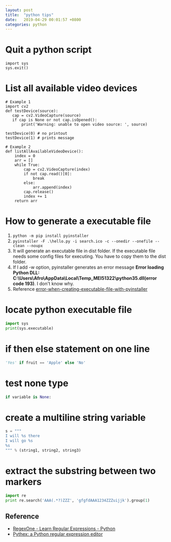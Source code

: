 ```yaml
---
layout: post
title:  "python tips"
date:   2019-04-29 00:01:57 +0800
categories: python
---
```


# Quit a python script
```
import sys
sys.exit()
```

# List all available video devices
```
# Example 1
import cv2
def testDevice(source):
   cap = cv2.VideoCapture(source) 
   if cap is None or not cap.isOpened():
       print('Warning: unable to open video source: ', source)

testDevice(0) # no printout
testDevice(1) # prints message

# Example 2
def listAllAvailableVideoDevice():
    index = 0
    arr = []
    while True:
        cap = cv2.VideoCapture(index)
        if not cap.read()[0]:
            break
        else:
            arr.append(index)
        cap.release()
        index += 1
    return arr
```

# How to generate a executable file
1. ```python -m pip install pyinstaller```
2. ```pyinstaller -F .\hello.py -i search.ico -c --onedir --onefile --clean --noupx```
3. It will generate an executable file in dist folder. If the executable file needs some config files for executing. You have to copy them to the dist folder.
4. If I add -w option, pyinstaller generates an error message **Error loading Python DLL: C:\Users\Afro\AppData\Local\Temp_MEI51322\python35.dll(error code 193)**. I don't know why.
5. Reference [error-when-creating-executable-file-with-pyinstaller](https://stackoverflow.com/questions/38811966/error-when-creating-executable-file-with-pyinstaller)

# locate python executable file
```python
import sys
print(sys.executable)
```

# if then else statement on one line
```python
'Yes' if fruit == 'Apple' else 'No'
```

# test none type
```python
if variable is None:
```

# create a multiline string variable
```python
s = """
I will %s there
I will go %s
%s
""" % (string1, string2, string3)
```

# extract the substring between two markers
```python
import re
print re.search('AAA(.*?)ZZZ', 'gfgfdAAA1234ZZZuijjk').group(1)
```

## Reference
* [RegexOne - Learn Regular Expressions - Python](https://regexone.com/references/python)
* [Pythex: a Python regular expression editor](https://pythex.org/)

